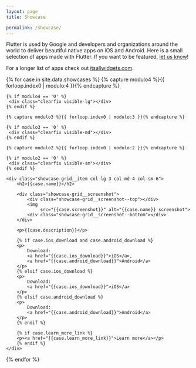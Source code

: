 ```yaml
---
layout: page
title: Showcase

permalink: /showcase/
---
```


Flutter is used by Google and developers and organizations around the world
to deliver beautiful native apps on iOS and Android.
Here is a small selection of apps made with Flutter.
If you want to be featured, [let us know][]!

[let us know]: https://docs.google.com/forms/d/e/1FAIpQLScP5iDNGrlVXdGxmRDzjCnqXS0KUDld-3cR-njAL0kDO2ULFg/viewform

For a longer list of apps check out [itsallwidgets.com](https://itsallwidgets.com/flutter-apps).

<div class="showcase-grid__row row">

{% for case in site.data.showcases %}
    {% capture modulo4 %}{{ forloop.index0 | modulo:4 }}{% endcapture %}

    {% if modulo4 == '0' %}
     <div class="clearfix visible-lg"></div>
    {% endif %}

    {% capture modulo3 %}{{ forloop.index0 | modulo:3 }}{% endcapture %}

    {% if modulo3 == '0' %}
     <div class="clearfix visible-md"></div>
    {% endif %}

    {% capture modulo2 %}{{ forloop.index0 | modulo:2 }}{% endcapture %}

    {% if modulo2 == '0' %}
     <div class="clearfix visible-sm"></div>
    {% endif %}

    <div class="showcase-grid__item col-lg-3 col-md-4 col-sm-6">
        <h2>{{case.name}}</h2>

        <div class="showcase-grid__screenshot">
            <div class="showcase-grid__screenshot--top"></div>
            <img
                 src="{{case.screenshot}}" alt="{{case.name}} screenshot">
            <div class="showcase-grid__screenshot--bottom"></div>
        </div>

        <p>{{case.description}}</p>

        {% if case.ios_download and case.android_download %}
        <p>
            Download:
            <a href="{{case.ios_download}}">iOS</a>,
            <a href="{{case.android_download}}">Android</a>
        </p>
        {% elsif case.ios_download %}
        <p>
            Download:
            <a href="{{case.ios_download}}">iOS</a>
        </p>
        {% elsif case.android_download %}
        <p>
            Download:
            <a href="{{case.android_download}}">Android</a>
        </p>
        {% endif %}

        {% if case.learn_more_link %}
        <p><a href="{{case.learn_more_link}}">Learn more</a></p>
        {% endif %}
    </div>
{% endfor %}

</div> <!-- end of showcase--grid__row -->
